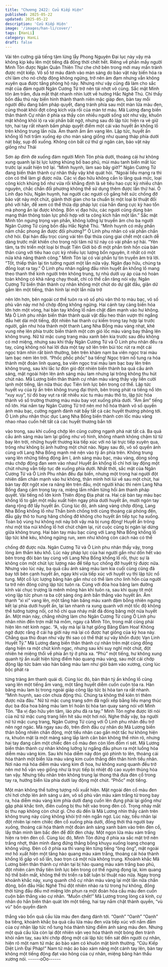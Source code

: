```yaml
---
title: "Chương 2422: Cửu Kiếp Hiện"
published: 2025-05-22
updated: 2025-05-22
description: 'Cửu Kiếp Hiện'
image: '/images/han-li/cover/'
tags: [HanLi]
category: HanLi
draft: false
---
```


Vài tên cường giả tiếng tăm lừng lẫy Phong Nguyên Đại lục này
vậy mà không kịp kêu lên một tiếng đã đồng thời chết hết.
Riêng về phần mấy người Minh Tôn được Ngân Quân Thiên Thư
che chở bên trong mới may mắn tránh được một kiếp.
Vô số tơ máu đánh vào màn sáng do bảo vật này biến hóa ra chỉ
làm cho nó chớp động không ngừng, trở nên ảm đạm nhưng vẫn
không xuyên qua được tầng phòng hộ này.
Nhưng như vậy cũng đã làm cho sắc mặt của đám người Ngân
Cương Tử trở nên tái nhợt vô cùng.
Sắc mặt Minh tôn âm trầm, đưa mắt thật nhanh nhìn lướt về
hướng Hắc Nghê Thú.
Chỉ thấy bốn đầu thú này biến hình thành thanh niên mặc giáp
đen, bàn tay mỗi người đều đang bấm pháp quyết, đang tránh
phía sau một màn lửa màu đen, cũng thoát khỏi đợt công kích
vừa rồi của màn tơ máu.
Mã Lương đang biến thân thành Cự nhân ở phía xa thấy còn
nhiều người sống sót như vậy, khuôn mặt không khỏi lộ ra vài
phần bất ngờ, nhưng sau đó lập tức hiện ra vẻ giữ tợn, hai tay rất
nhanh bấm pháp quyết điểm một cái vào huyết ấn khổng lồ trên
không trung lần nữa.
Âm thanh ầm ầm vang lên.
Lập tức, huyết ấn khổng lồ hơi trầm xuống ép cho màn sáng
giống như quang tháp phía dưới nát bấy, sụp đổ xuống.
Không còn bất cứ thứ gì ngăn cản, bảo vật này giống như Thái

Sơn áp đỉnh đè xuống đám người Minh Tôn phía dưới, thoáng cái
hư không xung quanh lại bị lực lượng khủng bố bao phủ, mùi máu
tanh biến mất lúc trước lại xuất hiện trở lại.
“Minh huynh, làm sao bây giờ?” Ngân Cương Tử đang biến thân
thành cự nhân thấy vậy khẽ quát hỏi.
“Ngoài liều mạng ra thì còn có thể làm gì được nữa. Các vị đạo
hữu không cần lo lắng quá mức, loại công kích khủng bố như vừa
rồi khẳng định là sẽ tiêu hao cực kỳ nhiều chân nguyên, chắc
chắn đối phương không thể sử dụng thêm được lần thứ hai. Ô
Linh đạo hữu, Ngân huynh, hai người các ngươi cố gắng hết sức
chống đỡ bảo vật này một chút, giành thời gian cho ta chuẩn bị
một loại bí thuật đối phó với hắn, để xem có thể thừa dịp pháp lực
của hắn đang cực kỳ hao tổn mà phong ấn lại được không. Bốn vị
đạo hữu, các ngươi cũng dùng bản mạng thần thông toàn lực
phối hợp với ta công kích hắn một lần.” Sắc mặt Minh tôn ngưng
trọng vạn phần, không lưỡng lự truyền âm cho ba người Ngân
Cương Tử cùng bốn đầu Hắc Nghê Thú.
“Minh huynh có mấy phần nắm chắc phong ấn được đối
phương?” Ô Linh phu nhân có vài phần chần chờ hỏi.
Đại hán đầu trọc cùng vài tên Đại thừa cùng giai chết một cách dễ
dàng trước mắt khiến cho trong nội tâm nữ tử này có vài phần sợ
hãi.
“Yên tâm, ta thi triển một loại bí thuật Tiên Giới bỏ đi một phần
tinh hồn của bản thân cùng với tiêu hao cực kỳ nhiều lực lượng
bổn nguyên, ít nhất có một nửa khả năng thành công.” Minh Tôn
lại có vài phần tự tin truyền âm trả lời.
“Tốt, thiếp thân lại tin tưởng ngươi một lần nữa vậy. Ngân đạo
hữu, chúng ta đồng loạt ra tay.” Ô Linh phu nhân ngẩng đầu nhìn
huyết ấn khổng lồ mang theo thanh thế kinh người trên không
trung, tự nhủ dưới uy áp của nó hoàn toàn không có khả năng
chạy thoát, chỉ có thể cắn răng nói vậy.
Ngân Cương Tử biến thân thành cự nhân không một chút do dự
gật đầu, giận dữ gầm lên một tiếng, thân hình lại một lần nữa trở

nên lớn hơn, bên ngoài cơ thể tuôn ra vô số phù văn thô to màu
bạc, vô số phù văn này mơ hồ chớp động không ngừng. Hai cánh
tay càng biến hóa lớn hơn một vòng, hai bàn tay khổng lồ nắm
chặt đấm mạnh vào hư không.
Mà Ô Linh phu nhân biến thân thành quái vật đầu heo thân vượn
thì ngẩng đầu hét dài một tiếng, đột nhiên hai thanh cự kiếm trong
tay hợp lại trước người, gần như hóa thành một thanh Lang Nha
Bổng màu vàng nhạt, khẽ vung nhẹ lên phía trước biến thành một
cơn gió lốc màu vàng bay thẳng lên không trung.
Nữ tử mặc cung trang màu xanh bên kia trước sau đều không có
mở miệng, nhưng sau khi thấy Ngân Cương Tử và Ô Linh phu
nhân đều ra tay, cũng không nói hai lời đưa một tay sờ lên trên
búi tóc rút ra một cái ngọc trâm nhìn rất bình thường, bên trên
khảm nạm ba viên ngọc trai màu lam bạc ném lên trời.
“Phốc phốc phốc” ba tiếng!
Ngọc trâm nổ tung ra hóa thành một đoàn linh quang, ba viên
ngọc trai màu lam bạc bay lên trên không trung, sau khi lắc lư đón
gió đột nhiên biến thành ba quả cầu ánh sáng, mặt ngoài hiện lên
ánh sáng màu lam nhưng lại trông không thu hút chút nào.
Mã Lương biến thân thành cự nhân màu vàng thấy vậy liền cười
lạnh một tiếng, lần nữa thúc dục Tiên linh lực bên trong cơ thể.
Lập tức huyết vụ của tỷ ấn trên không trung đại thịnh, bên trong
phát ra tiếng nổ lớn “xuy xuy”, từ đó bay vụt ra rất nhiều xúc tu
màu máu thô to, lập tức hóa thành vô số trường thương màu máu
bay vọt xuống phía dưới.
“Ầm ầm” tiếng nổ lớn.
Hai nắm tay Ngân Cương Tử trở nên mơ hồ hóa thành vô số
quyền ảnh màu bạc, cường ngạnh đánh nát bấy tất cả các huyết
thương phóng tới.
Ô Linh phu nhân thúc dục Lang Nha Bổng biến thành cơn lốc
màu vàng nhao nhao cuốn hết tất cả các huyết thương bắn tới

vào trong, sau khi cuồng chớp lên cũng cường ngạnh phá nát tất
cả.
Ba quả cầu ánh sáng màu lam lại giống như vô hình, không
nhanh không chậm từ từ bay lên trời, những huyết thương kia
tiếp xúc với nó lại trực tiếp xuyên qua, trông như không bị ảnh
hưởng một chút nào.
Ngay sau đó, vô số quyền ảnh cùng với Lang Nha Bổng mạnh mẽ
nện vào tỷ ấn phía trên.
Không trung vang lên những tiếng động ầm ĩ, ánh sáng màu bạc,
màu vàng, dòng sông máu chớp động đan xem vào nhau!
Huyết ẩn khổng lồ chỉ hơi lay động một chút nhưng vẫn tiếp tục
đè xuống phía dưới.
Nhất thời, sắc mặt của Ngân Cương Tử và Ô Linh Phu nhân đều
đại biến, nhưng một trong hai người đột nhiên dẫm chân mạnh
vào hư không, thân mình hơi lùi về sau một chút, hai bàn tay đột
ngột xòe ra nâng lên trên đầu, một người khác thì ném Lang Nha
Bổng đang cầm trong tay ra, miệng lẩm nhầm từng hồi âm thanh
pháp quyết.
Vài tiếng nổ lớn kinh Thiên động Địa phát ra.
Hai cái bàn tay màu bạc khổng lồ to gần một mẫu xuất hiện ngay
phía dưới huyết ấn, mười ngón tay dang rộng đỡ lấy huyết ấn.
Cùng lúc đó, ánh sáng vàng chớp động, Lang Nha Bổng khổng lồ
như Thần binh chống trời cùng thoáng cái phóng đến, đầu gậy
thô to hung hăng chống đỡ không cho huyết ấn tiếp tục hạ xuống.
Toàn bộ vùng hư không nơi này bởi vậy mà bị rung động!
Huyết ấn trông như một tòa núi khổng lồ hơi chút chậm lại, rút
cuộc cũng bị ngăn lại dừng giữa không trung.
Hai bàn tay màu bạc cùng với Lang Nha Bổng khổng lồ lập tức
khẽ kêu, không ngừng run, xem như không còn cách nào có thể

chống đỡ được nữa.
Ngân Cương Tử và Ô Linh phu nhân thấy vậy, trong lòng âm
thầm kêu khổ.
Lúc này pháp lực của hai người gần như dồn hết vào bên trong
đôi bàn tay cùng với Lang Nha Bổng khổng lồ rồi, thực sự là
không còn một chút lực lượng nào để tiếp tục chống đỡ huyết tỷ
được nữa.
Nhưng vào lúc này, ba quả cầu ánh sáng màu lam kia cuối cùng
cũng đã bay tới bên cạnh huyết ấn, ngay khi vừa tiếp xúc với
huyết vụ thì lập tức nổ tung.
Một cỗ lực lượng băng hàn gần như có thể làm cho linh hồn của
người ta trở nên đông cứng lập tức tuôn ra.
Cùng với đóa hoa băng lam đường kính vài chục trượng là mênh
mông hàn khí tuôn ra, sau khi quay tít một vòng lập tức phun ra
ba cột sáng óng ánh bắn thẳng vào huyết ấn.
Âm thanh “xì xì” vang lên, một tầng hàn băng màu xanh đậm
bỗng nhiên ngưng kết lại phía dưới huyết ấn, lại lan nhanh ra
xung quanh với một tốc độ không thể tưởng tượng nổi, cơ hồ chỉ
qua nháy mắt đã đóng băng một nửa huyết ấn.
Một màn này, chẳng những làm cho Ngân Cương Tử cùng Ô Linh
phu nhân nhìn đến trợn mắt há mồm, ngay cả Minh Tôn, trong
mắt cũng phải hiện lên nét kinh ngạc.
“A, vậy mà lại là hạt giống Băng Đàm Hoa! Không ngờ được rằng
ở cái hạ giới này mà lại có được hạt giống của kỳ hoa này. Chẳng
qua thủ đoạn như vậy thì sao có thể thật sự vây khốn được Vạn
Linh Huyết Tỷ.” Mã Lương đang biến thân thành cự nhân trên mặt
cũng đồng dạng hiện ra một chút kinh ngạc, nhưng sau khi suy
nghĩ một chút, đột nhiên hé miệng thổi về phía ấn tỷ ở phía xa.
“Phù” một tiếng, hư không xung quanh tỷ ấn xuất hiện từng điểm
hào quang màu vàng, sau một cái chớp động lập tức bám vào
hàn băng màu lam như giòi bám vào xương, cùng lúc bộc phát ra

từng tràng âm thanh quái dị.
Cùng lúc đó, bản thân tỷ ấn khổng lồ cũng vang lên một tiếng ầm
vang, một tầng huyết diễm cuồn cuộn tỏa ra.
Hàn băng màu lam bị trong ngoài giáp công lập tức bị hòa tan ra
rất nhanh.
“Minh huynh, sao còn chưa động thủ. Chúng ta không thể kiên trì
thêm được nữa đâu.” Nữ tử mặc cung trang sớm đã ngồi xếp
bằng liều mạng thúc dục ba đóa hoa băng màu lam trì hoãn bị
hòa tan quay sang nói với Minh Tôn.
“Ba vị đạo hữu yên tâm, lão phu đã ra tay.” Minh Tôn nghe được
lời nói của nữ tử mặc cung trang liền hít sâu một hơi nói.
Nghe thấy vậy, ba người nữ tử mặc cung trang, Ngân Cương Tử
cùng với Ô Linh phu nhân đều trở nên ngơ ngác.
Mà ngay sau đó, trên đỉnh đầu cự nhân do Mã Lương biến thân
bỗng nhiên chấn động, một tiểu nhân cao gần một tấc hư không
hiện ra, khuôn mặt là một mảng sáng lấp lánh căn bản không thể
nhìn rõ, nhưng hai tay đang cầm một chiếc đèn cổ màu đen còn
lốm đốm rỉ sét.
Mã Lương biến thân thành cự nhân không lưỡng lự ngẩng đầu
phun ra một luồng hỏa diễm màu vàng kim.
Sau khi hỏa diễm này đón gió phình to lên, thoáng cái hóa thành
một biển lửa màu vàng kim cuốn thẳng đến thân hình tiểu nhân.
Nơi nào mà hỏa diễm màu vàng kim đi hoa, hư không xung
quanh đều trở nên mơ hồ vặn vẹo giống như là trực tiếp bị nhiệt
độ cao xuyên thủng hòa tan vậy.
Nhưng tiểu nhân trên không trung lại thong thả đưa đèn cổ trong
tay ra, hướng biển lửa phía dưới lay động một chút.
“Phốc” một tiếng.

Một màn không thể tưởng tượng nổi xuất hiện.
Mặt ngoài đèn cổ màu đen chỉ hơi chớp lên ánh sáng u ám, vô số
phù văn màu xám trắng từ trong bay ra, hỏa diễm màu vàng kim
phía dưới đang cuốn lên đụng phải lại giống như gặp phải khắc
tinh, điên cuồng bị thu hết vào trong đèn cổ. Trong nháy mắt bị
thu nạp không còn chút gì.
Cho dù đến là Mã Lương nhìn thấy cảnh trên không trung này
cũng không khỏi trở nên ngẩn ngơ.
Lúc này, tiểu nhân lại đột nhiên lại ném chiếc đèn cổ xuống phía
dưới, đồng thời thả người bay xuống, thoáng cái hóa thành một
đoàn ánh sáng xanh bám vào trên đèn cổ, lấy thân mình làm bấc
đèn để đốt đèn cháy.
Một ngọn lửa màu xám trắng hiện ra trên đèn cổ.
Cùng lúc đó, Minh Tôn đứng ở phía xa sắc mặt trở nên trắng
nhợt, thân mình đang đứng thẳng bỗng khuỵu xuống loạng
choạng không vững.
Đèn cổ ở phía xa thì vang lên từng tiếng “ông ông”, mặt ngoài mơ
hồ xuất hiện một tầng hào quang màu xám trắng, thoáng cái hóa
thành khổng lồ gấp vô số lần, bao trọn cả một nửa không trung.
Khoảnh khắc Mã Lương biến thân thành cự nhân tại bị hào quang
màu xám trắng bao phủ, đột nhiên cảm thấy tiên linh lực bên
trong cơ thể ngưng đọng lại, kim quang hộ thể biến mất, không
thể thi triển ra bất luận bí thuật nào nữa.
Ngay trong khoảnh khắc này, xung quanh chỗ cự nhân màu vàng
lại một lần nữa chấn động, bốn đầu Hắc Nghê Thú đột nhiên nhào
ra từ trong hư không, đồng thời từng đầu đều mở miệng lớn phun
ra một đoàn hỏa cầu màu đen cuồn cuộn bắn thẳng vào cự nhân.
“Muốn chết!”
Mã Lương trong lòng cả kinh, cự nhân do hắn biến thân quát lớn
một tiếng, hai tay nắm chặt thành quyền, “vù vù” bốn quyền đánh

thẳng vào bốn quả cầu lửa màu đen đang đánh tới.
“Oanh” “Oanh” “Oanh” ba tiếng, khoảnh khắc ba quả cầu lửa màu
đen vừa tiếp xúc với nắm đấm của cự nhân lập tức nổ tung hóa
thành từng điểm ánh sáng màu đen.
Nhưng một quả cầu lửa còn lại đột nhiên vặn vẹo hóa thành một
bóng đen tránh khỏi nắm tay, sau khi chớp động một cái lập tức
tiến sát đến người cự nhân, hiện rõ một nam tử mặc áo bào xám
có khuôn mặt bình thường.
“Cửu Kiếp Diệt Linh Đại Pháp!” Nam tử mặc áo bào xám nâng
một cánh tay lên, bàn tay không một tiếng động đạt vào hông của
cự nhân, miệng băng hàn thấu xương nói.
------oOo------
